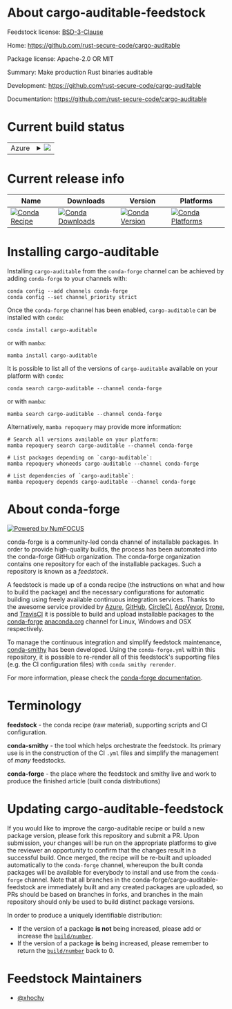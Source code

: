 About cargo-auditable-feedstock
===============================

Feedstock license: [BSD-3-Clause](https://github.com/conda-forge/cargo-auditable-feedstock/blob/main/LICENSE.txt)

Home: https://github.com/rust-secure-code/cargo-auditable

Package license: Apache-2.0 OR MIT

Summary: Make production Rust binaries auditable

Development: https://github.com/rust-secure-code/cargo-auditable

Documentation: https://github.com/rust-secure-code/cargo-auditable

Current build status
====================


<table>
    
  <tr>
    <td>Azure</td>
    <td>
      <details>
        <summary>
          <a href="https://dev.azure.com/conda-forge/feedstock-builds/_build/latest?definitionId=25695&branchName=main">
            <img src="https://dev.azure.com/conda-forge/feedstock-builds/_apis/build/status/cargo-auditable-feedstock?branchName=main">
          </a>
        </summary>
        <table>
          <thead><tr><th>Variant</th><th>Status</th></tr></thead>
          <tbody><tr>
              <td>linux_64</td>
              <td>
                <a href="https://dev.azure.com/conda-forge/feedstock-builds/_build/latest?definitionId=25695&branchName=main">
                  <img src="https://dev.azure.com/conda-forge/feedstock-builds/_apis/build/status/cargo-auditable-feedstock?branchName=main&jobName=linux&configuration=linux%20linux_64_" alt="variant">
                </a>
              </td>
            </tr><tr>
              <td>linux_aarch64</td>
              <td>
                <a href="https://dev.azure.com/conda-forge/feedstock-builds/_build/latest?definitionId=25695&branchName=main">
                  <img src="https://dev.azure.com/conda-forge/feedstock-builds/_apis/build/status/cargo-auditable-feedstock?branchName=main&jobName=linux&configuration=linux%20linux_aarch64_" alt="variant">
                </a>
              </td>
            </tr><tr>
              <td>linux_ppc64le</td>
              <td>
                <a href="https://dev.azure.com/conda-forge/feedstock-builds/_build/latest?definitionId=25695&branchName=main">
                  <img src="https://dev.azure.com/conda-forge/feedstock-builds/_apis/build/status/cargo-auditable-feedstock?branchName=main&jobName=linux&configuration=linux%20linux_ppc64le_" alt="variant">
                </a>
              </td>
            </tr><tr>
              <td>osx_64</td>
              <td>
                <a href="https://dev.azure.com/conda-forge/feedstock-builds/_build/latest?definitionId=25695&branchName=main">
                  <img src="https://dev.azure.com/conda-forge/feedstock-builds/_apis/build/status/cargo-auditable-feedstock?branchName=main&jobName=osx&configuration=osx%20osx_64_" alt="variant">
                </a>
              </td>
            </tr><tr>
              <td>osx_arm64</td>
              <td>
                <a href="https://dev.azure.com/conda-forge/feedstock-builds/_build/latest?definitionId=25695&branchName=main">
                  <img src="https://dev.azure.com/conda-forge/feedstock-builds/_apis/build/status/cargo-auditable-feedstock?branchName=main&jobName=osx&configuration=osx%20osx_arm64_" alt="variant">
                </a>
              </td>
            </tr><tr>
              <td>win_64</td>
              <td>
                <a href="https://dev.azure.com/conda-forge/feedstock-builds/_build/latest?definitionId=25695&branchName=main">
                  <img src="https://dev.azure.com/conda-forge/feedstock-builds/_apis/build/status/cargo-auditable-feedstock?branchName=main&jobName=win&configuration=win%20win_64_" alt="variant">
                </a>
              </td>
            </tr>
          </tbody>
        </table>
      </details>
    </td>
  </tr>
</table>

Current release info
====================

| Name | Downloads | Version | Platforms |
| --- | --- | --- | --- |
| [![Conda Recipe](https://img.shields.io/badge/recipe-cargo--auditable-green.svg)](https://anaconda.org/conda-forge/cargo-auditable) | [![Conda Downloads](https://img.shields.io/conda/dn/conda-forge/cargo-auditable.svg)](https://anaconda.org/conda-forge/cargo-auditable) | [![Conda Version](https://img.shields.io/conda/vn/conda-forge/cargo-auditable.svg)](https://anaconda.org/conda-forge/cargo-auditable) | [![Conda Platforms](https://img.shields.io/conda/pn/conda-forge/cargo-auditable.svg)](https://anaconda.org/conda-forge/cargo-auditable) |

Installing cargo-auditable
==========================

Installing `cargo-auditable` from the `conda-forge` channel can be achieved by adding `conda-forge` to your channels with:

```
conda config --add channels conda-forge
conda config --set channel_priority strict
```

Once the `conda-forge` channel has been enabled, `cargo-auditable` can be installed with `conda`:

```
conda install cargo-auditable
```

or with `mamba`:

```
mamba install cargo-auditable
```

It is possible to list all of the versions of `cargo-auditable` available on your platform with `conda`:

```
conda search cargo-auditable --channel conda-forge
```

or with `mamba`:

```
mamba search cargo-auditable --channel conda-forge
```

Alternatively, `mamba repoquery` may provide more information:

```
# Search all versions available on your platform:
mamba repoquery search cargo-auditable --channel conda-forge

# List packages depending on `cargo-auditable`:
mamba repoquery whoneeds cargo-auditable --channel conda-forge

# List dependencies of `cargo-auditable`:
mamba repoquery depends cargo-auditable --channel conda-forge
```


About conda-forge
=================

[![Powered by
NumFOCUS](https://img.shields.io/badge/powered%20by-NumFOCUS-orange.svg?style=flat&colorA=E1523D&colorB=007D8A)](https://numfocus.org)

conda-forge is a community-led conda channel of installable packages.
In order to provide high-quality builds, the process has been automated into the
conda-forge GitHub organization. The conda-forge organization contains one repository
for each of the installable packages. Such a repository is known as a *feedstock*.

A feedstock is made up of a conda recipe (the instructions on what and how to build
the package) and the necessary configurations for automatic building using freely
available continuous integration services. Thanks to the awesome service provided by
[Azure](https://azure.microsoft.com/en-us/services/devops/), [GitHub](https://github.com/),
[CircleCI](https://circleci.com/), [AppVeyor](https://www.appveyor.com/),
[Drone](https://cloud.drone.io/welcome), and [TravisCI](https://travis-ci.com/)
it is possible to build and upload installable packages to the
[conda-forge](https://anaconda.org/conda-forge) [anaconda.org](https://anaconda.org/)
channel for Linux, Windows and OSX respectively.

To manage the continuous integration and simplify feedstock maintenance,
[conda-smithy](https://github.com/conda-forge/conda-smithy) has been developed.
Using the ``conda-forge.yml`` within this repository, it is possible to re-render all of
this feedstock's supporting files (e.g. the CI configuration files) with ``conda smithy rerender``.

For more information, please check the [conda-forge documentation](https://conda-forge.org/docs/).

Terminology
===========

**feedstock** - the conda recipe (raw material), supporting scripts and CI configuration.

**conda-smithy** - the tool which helps orchestrate the feedstock.
                   Its primary use is in the construction of the CI ``.yml`` files
                   and simplify the management of *many* feedstocks.

**conda-forge** - the place where the feedstock and smithy live and work to
                  produce the finished article (built conda distributions)


Updating cargo-auditable-feedstock
==================================

If you would like to improve the cargo-auditable recipe or build a new
package version, please fork this repository and submit a PR. Upon submission,
your changes will be run on the appropriate platforms to give the reviewer an
opportunity to confirm that the changes result in a successful build. Once
merged, the recipe will be re-built and uploaded automatically to the
`conda-forge` channel, whereupon the built conda packages will be available for
everybody to install and use from the `conda-forge` channel.
Note that all branches in the conda-forge/cargo-auditable-feedstock are
immediately built and any created packages are uploaded, so PRs should be based
on branches in forks, and branches in the main repository should only be used to
build distinct package versions.

In order to produce a uniquely identifiable distribution:
 * If the version of a package **is not** being increased, please add or increase
   the [``build/number``](https://docs.conda.io/projects/conda-build/en/latest/resources/define-metadata.html#build-number-and-string).
 * If the version of a package **is** being increased, please remember to return
   the [``build/number``](https://docs.conda.io/projects/conda-build/en/latest/resources/define-metadata.html#build-number-and-string)
   back to 0.

Feedstock Maintainers
=====================

* [@xhochy](https://github.com/xhochy/)

